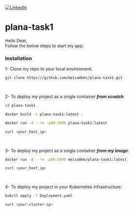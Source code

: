 [![LinkedIn][linkedin-shield]][linkedin-url]
# plana-task1

Hello Dear,<br>
Follow the below steps to start my app:

### Installation

1- Clone my repo to your local environment.
   ```sh
   git clone https://github.com/meisamhms/plana-task1.git
   ```
<br>

2- To deploy my project as a single container <i><b>from scratch</i></b>:
   ```sh
   cd plana-task1
   ```
   ```sh
   docker build -t plana-task1:latest .
   ```
   ```sh
   docker run -d --rm -p80:5000 plana-task1:latest
   ```
   ```sh
   curl <your_host_ip>
   ```
<br>

3- To deploy my project as a single container <i><b>from my image</i></b>:
   ```sh
   docker run -d --rm -p80:5000 meisamhm/plana-task1:latest
   ```
   ```sh
   curl <your_host_ip>
   ```
<br>

4- To deploy my project in your Kubernetes infrastructure:
   ```sh
   kubctl apply -f Deployment.yaml
   ```
   ```sh
   curl <your-cluster-ip>
   ```




<!-- MARKDOWN LINKS & IMAGES -->
[linkedin-shield]: https://img.shields.io/badge/-LinkedIn-black.svg?style=for-the-badge&logo=linkedin&colorB=555
[linkedin-url]: https://linkedin.com/in/meisam-sharahi
